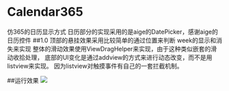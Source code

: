 # Calendar365
仿365的日历显示方式
日历部分的实现采用的是aige的DatePicker，感谢aige的日历控件
##1.0
顶部的悬挂效果采用比较简单的通过位置来判断 week的显示和消失来实现
整体的滑动效果使用ViewDragHelper来实现，由于这种类似嵌套的滑动收拾处理，
底部的UI变化是通过addview的方式来进行动态改变，而不是用listview来实现。
因为listview对触摸事件有自己的一套拦截机制。

##运行效果
![](https://github.com/haibuzou/Calendar365/raw/master/art/ScreenShot.gif)